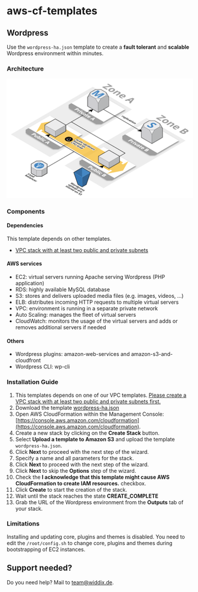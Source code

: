 # aws-cf-templates

## Wordpress

Use the `wordpress-ha.json` template to create a **fault tolerant** and **scalable** Wordpress environment within minutes.

### Architecture

![Architecture](./wordpress-ha.png?raw=true "Architecture")

### Components

#### Dependencies

This template depends on other templates.

* [VPC stack with at least two public and private subnets](https://github.com/widdix/aws-cf-templates/tree/master/vpc)

#### AWS services

* EC2: virtual servers running Apache serving Wordpress (PHP application)
* RDS: highly available MySQL database
* S3: stores and delivers uploaded media files (e.g. images, videos, ...)
* ELB: distributes incoming HTTP requests to multiple virtual servers
* VPC: environment is running in a separate private network
* Auto Scaling: manages the fleet of virtual servers
* CloudWatch: monitors the usage of the virtual servers and adds or removes additional servers if needed

#### Others

* Wordpress plugins: amazon-web-services and amazon-s3-and-cloudfront
* Wordpress CLI: wp-cli 

### Installation Guide

1. This templates depends on one of our VPC templates. [Please create a VPC stack with at least two public and private subnets first.](https://github.com/widdix/aws-cf-templates/tree/master/vpc)
1. Download the template [wordpress-ha.json](https://raw.githubusercontent.com/widdix/aws-cf-templates/master/wordpress/wordpress-ha.json)
1. Open AWS CloudFormation within the Management Console: [https://console.aws.amazon.com/cloudformation](https://console.aws.amazon.com/cloudformation).
1. Create a new stack by clicking on the **Create Stack** button.
1. Select **Upload a template to Amazon S3** and upload the template `wordpress-ha.json`.
1. Click **Next** to proceed with the next step of the wizard.
1. Specify a name and all parameters for the stack.
1. Click **Next** to proceed with the next step of the wizard.
1. Click **Next** to skip the **Options** step of the wizard.
1. Check the **I acknowledge that this template might cause AWS CloudFormation to create IAM resources.** checkbox.
1. Click **Create** to start the creation of the stack.
1. Wait until the stack reaches the state **CREATE_COMPLETE**
1. Grab the URL of the Wordpress environment from the **Outputs** tab of your stack.

### Limitations

Installing and updating core, plugins and themes is disabled. You need to edit the `/root/config.sh` to change core, plugins and themes during bootstrapping of EC2 instances.

## Support needed?

Do you need help? Mail to [team@widdix.de](mailto:team@widdix.de).
